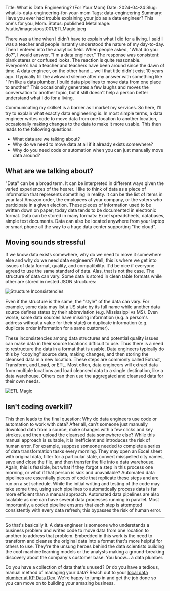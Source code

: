 Title: What is Data Engineering? (For Your Mom)
Date: 2024-04-24
Slug: what-is-data-engineering-for-your-mom
Tags: data-engineering
Summary: Have you ever had trouble explaining your job as a data engineer? This one's for you, Mom.
Status: published
MetaImage: /static/images/post001/ETLMagic.jpeg

There was a time when I didn't have to explain what I did for a living. I said I was a teacher and people instantly understood the nature of my day-to-day. Then I entered into the analytics field. When people asked, "What do you do?", I would answer, "I'm a data engineer." The response was consistent: blank stares or confused looks. The reaction is quite reasonable. Everyone's had a teacher and teachers have been around since the dawn of time. A data engineer, on the other hand... well that title didn't exist 10 years ago. I typically fill the awkward silence after my answer with something like "I'm like a data plumber. I build data pipelines to move data from one place to another." This occasionally generates a few laughs and moves the conversation to another topic, but it still doesn't help a person better understand what I do for a living. 

Communicating my skillset is a barrier as I market my services. So here, I'll try to explain what exactly data engineering is. In most simple terms, a data engineer writes code to move data from one location to another location, occasionally making changes to the data to make it more usable. This then leads to the following questions: 

- What data are we talking about?
- Why do we need to move data at all if it already exists somewhere?
- Why do you need code or automation when you can just manually move data around?

## What are we talking about?
"Data" can be a broad term. It can be interpreted in different ways given the varied experiences of the hearer. I like to think of data as a piece of information that represents something in reality. It can be the list of items in your last Amazon order, the employees at your company, or the voters who participate in a given election. These pieces of information used to be written down on paper; today data tends to be documented in electronic format. Data can be stored in many formats: Excel spreadsheets, databases, simple text documents. Data can also be located anywhere from your laptop or smart phone all the way to a huge data center supporting "the cloud".

## Moving sounds stressful
If we know data exists somewhere, why do we need to move it somewhere else and why do we need data engineers? Well, this is where we get into issues of data format, quality, and compatibility. It'd be nice if everyone agreed to use the same standard of data. Alas, that is not the case. The structure of data can vary. Some data is stored in clean table formats while other are stored in nested JSON structures: 

![Structure Inconsistencies](/static/images/post001/TabularVsJson.jpeg)

Even if the structure is the same, the "style" of the data can vary. For example, some data may list a US state by its full name while another data source defines states by their abbreviation (e.g. Mississippi vs MS). Even worse, some data sources have missing information (e.g. a person's address without a value for their state) or duplicate information (e.g. duplicate order information for a same customer). 

These inconsistencies among data structures and potential quality issues can make data in their source locations difficult to use. Thus there is a need to restructure the data in a format that is usable. Data engineers typically do this by "copying" source data, making changes, and then storing the cleansed data in a new location. These steps are commonly called Extract, Transform, and Load, or ETL. 
Most often, data engineers will extract data from multiple locations and load cleansed data to a single destination, like a data warehouse. Others can then use the aggregated and cleansed data for their own needs. 

![ETL Magic](/static/images/post001/ETLMagic.jpeg)

## Isn't coding overkill?
This then leads to the final question: Why do data engineers use code or automation to work with data? After all, can't someone just manually download data from a source, make changes with a few clicks and key strokes, and then upload the cleansed data somewhere else? While this manual approach is suitable, it is inefficient and introduces the risk of human error. For example, suppose someone needed to complete a series of data transformation tasks every morning. They may open an Excel sheet with original data, filter for a particular state, convert misspelled city names, save and close the file, and then transfer the file into a data warehouse. Again, this is feasible, but what if they forgot a step in this process one morning, or what if that person is sick and unavailable? Automated data pipelines are essentially pieces of code that replicate these steps and are run on a set schedule. While the initial writing and testing of the code may take some time, using such pipelines to automatically process data is far more efficient than a manual approach. Automated data pipelines are also scalable as one can have several data processes running in parallel. Most importantly, a coded pipeline ensures that each step is attempted consistently with every data refresh; this bypasses the risk of human error. 

---

So that's basically it. A data engineer is someone who understands a business problem and writes code to move data from one location to another to address that problem. Embedded in this work is the need to transform and cleanse the original data into a format that's more helpful for others to use. They're the unsung heroes behind the data scientists building the cool machine learning models or the analysts making a ground-breaking discovery about the company's customer base. You know... a data plumber. 

Do you have a collection of data that's unused? Or do you have a tedious, manual method of managing your data? Reach out to your [local data plumber at KP Data Dev](https://kpdata.dev). We're happy to jump in and get the job done so you can move on to building your amazing business. 
